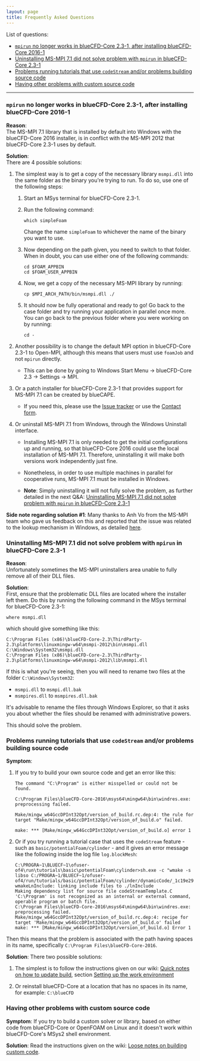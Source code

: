 ```yaml
---
layout: page
title: Frequently Asked Questions
---
```


List of questions:

  * [`mpirun` no longer works in blueCFD-Core 2.3-1, after installing blueCFD-Core 2016-1](#mpirun-no-longer-works-in-bluecfd-core-23-1-after-installing-bluecfd-core-2016-1)
  * [Uninstalling MS-MPI 7.1 did not solve problem with `mpirun` in blueCFD-Core 2.3-1](#uninstalling-ms-mpi-71-did-not-solve-problem-with-mpirun-in-bluecfd-core-23-1)
  * [Problems running tutorials that use `codeStream` and/or problems building source code](#problems-running-tutorials-that-use-codestream-andor-problems-building-source-code)
  * [Having other problems with custom source code](#having-other-problems-with-custom-source-code)

----

### `mpirun` no longer works in blueCFD-Core 2.3-1, after installing blueCFD-Core 2016-1

**Reason**: <br>
The MS-MPI 7.1 library that is installed by default into Windows with the
blueCFD-Core 2016 installer, is in conflict with the MS-MPI 2012 that
blueCFD-Core 2.3-1 uses by default.


**Solution**: <br>
There are 4 possible solutions:

  1. The simplest way is to get a copy of the necessary library `msmpi.dll` into
     the same folder as the binary you're trying to run. To do so, use one of
     the following steps:

        1. Start an MSys terminal for blueCFD-Core 2.3-1.

        2. Run the following command:

           ```
           which simpleFoam
           ```

           Change the name `simpleFoam` to whichever the name of the binary you
           want to use.

        3. Now depending on the path given, you need to switch to that folder.
           When in doubt, you can use either one of the following commands:

           ```
           cd $FOAM_APPBIN
           cd $FOAM_USER_APPBIN
           ```

        4. Now, we get a copy of the necessary MS-MPI library by running:

           ```
           cp $MPI_ARCH_PATH/bin/msmpi.dll ./
           ```

        5. It should now be fully operational and ready to go! Go back to the
           case folder and try running your application in parallel once more.
           You can go back to the previous folder where you were working on by
           running:

           ```
           cd -
           ```

  2. Another possibility is to change the default MPI option in blueCFD-Core
     2.3-1 to Open-MPI, although this means that users must use `foamJob` and
     not `mpirun` directly.

      * This can be done by going to Windows Start Menu -> blueCFD-Core 2.3 ->
        Settings -> MPI.

  3. Or a patch installer for blueCFD-Core 2.3-1 that provides support for MS-MPI
     7.1 can be created by blueCAPE.

      * If you need this, please use the [Issue tracker](https://github.com/blueCFD/Core/issues)
        or use the [Contact form](http://bluecfd.com/contact).

  4. Or uninstall MS-MPI 7.1 from Windows, through the Windows Uninstall interface.

      * Installing MS-MPI 7.1 is only needed to get the initial configurations
        up and running, so that blueCFD-Core 2016 could use the local
        installation of MS-MPI 7.1. Therefore, uninstalling it will make both
        versions work independently just fine.

      * Nonetheless, in order to use multiple machines in parallel for
        cooperative runs, MS-MPI 7.1 must be installed in Windows.

      * **Note**: Simply uninstalling it will not fully solve the problem, as further
        detailed in the next Q&A: [Uninstalling MS-MPI 7.1 did not solve problem
        with `mpirun` in blueCFD-Core 2.3-1](#uninstalling-ms-mpi-71-did-not-solve-problem-with-mpirun-in-bluecfd-core-23-1)


**Side note regarding solution #1**: Many thanks to Anh Vo from the MS-MPI team
who gave us feedback on this and reported that the issue was related to the
lookup mechanism in Windows, as detailed
[here](https://msdn.microsoft.com/en-us/library/windows/desktop/ms682586(v=vs.85).aspx).


### Uninstalling MS-MPI 7.1 did not solve problem with `mpirun` in blueCFD-Core 2.3-1

**Reason**: <br>
Unfortunately sometimes the MS-MPI uninstallers area unable to fully remove all of their DLL files.

**Solution**: <br>
First, ensure that the problematic DLL files are located where the installer left them. Do this by running the following command in the MSys terminal for blueCFD-Core 2.3-1:

```
where msmpi.dll
```

which should give something like this:

```
C:\Program Files (x86)\blueCFD-Core-2.3\ThirdParty-2.3\platforms\linuxmingw-w64\msmpi-2012\bin\msmpi.dll
C:\Windows\System32\msmpi.dll
C:\Program Files (x86)\blueCFD-Core-2.3\ThirdParty-2.3\platforms\linuxmingw-w64\msmpi-2012\lib\msmpi.dll
```

If this is what you're seeing, then you will need to rename two files at the folder `C:\Windows\System32`:

  * `msmpi.dll` to `msmpi.dll.bak`
  * `msmpires.dll` to `msmpires.dll.bak`

It's advisable to rename the files through Windows Explorer, so that it asks you about whether the files should be renamed with administrative powers.

This should solve the problem.


### Problems running tutorials that use `codeStream` and/or problems building source code

**Symptom**:

  1. If you try to build your own source code and get an error like this:

     ```
     The command "C:\Program" is either misspelled or could not be found.

     C:\Program Files\blueCFD-Core-2016\msys64\mingw64\bin\windres.exe: preprocessing failed.

     Make/mingw_w64GccDPInt32Opt/version_of_build.rc.dep:4: the rule for target "Make/mingw_w64GccDPInt32Opt/version_of_build.o" failed.

     make: *** [Make/mingw_w64GccDPInt32Opt/version_of_build.o] error 1
     ```

  2. Or if you try running a tutorial case that uses the `codeStream` feature - such as
     `basic/potentialFoam/cylinder` - and it gives an error message like the following
     inside the log file `log.blockMesh`:

     ```
     C:\PROGRA~1\BLUECF~1\ofuser-of4\run\tutorials\basic\potentialFoam\cylinder>sh.exe -c "wmake -s libso C:/PROGRA~1/BLUECF~1/ofuser-of4/run/tutorials/basic/potentialFoam/cylinder/dynamicCode/_1c19e29ae18c779aa836a14631d6419f303e3d9d"
     wmakeLnInclude: linking include files to ./lnInclude
     Making dependency list for source file codeStreamTemplate.C
     'C:\Program' is not recognized as an internal or external command,
     operable program or batch file.
     C:\Program Files\blueCFD-Core-2016\msys64\mingw64\bin\windres.exe: preprocessing failed.
     Make/mingw_w64GccDPInt32Opt/version_of_build.rc.dep:4: recipe for target 'Make/mingw_w64GccDPInt32Opt/version_of_build.o' failed
     make: *** [Make/mingw_w64GccDPInt32Opt/version_of_build.o] Error 1
     ```

Then this means that the problem is associated with the path having spaces in
its name, specifically `C:\Program Files\blueCFD-Core-2016`.


**Solution**: There two possible solutions:

  1. The simplest is to follow the instructions given on our wiki:
  [Quick notes on how to update build](https://github.com/blueCFD/Core/wiki/Quick-notes-on-how-to-update-build),
  section [Setting up the work environment](https://github.com/blueCFD/Core/wiki/Quick-notes-on-how-to-update-build#setting-up-the-work-environment)
  
  2. Or reinstall blueCFD-Core at a location that has no spaces in its name,
  for example: `C:\blueCFD`


### Having other problems with custom source code

**Symptom**: If you try to build a custom solver or library, based on either
code from blueCFD-Core or OpenFOAM on Linux and it doesn't work within
blueCFD-Core's MSys2 shell environment.

**Solution**: Read the instructions given on the wiki:
[Loose notes on building custom code](https://github.com/blueCFD/Core/wiki/Loose-notes-on-building-custom-code).
